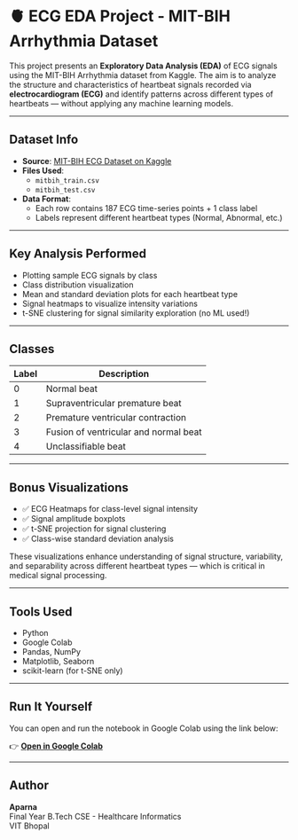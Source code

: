 # 🫀 ECG EDA Project - MIT-BIH Arrhythmia Dataset

This project presents an **Exploratory Data Analysis (EDA)** of ECG signals using the MIT-BIH Arrhythmia dataset from Kaggle. The aim is to analyze the structure and characteristics of heartbeat signals recorded via **electrocardiogram (ECG)** and identify patterns across different types of heartbeats — without applying any machine learning models.

---

## Dataset Info

- **Source**: [MIT-BIH ECG Dataset on Kaggle](https://www.kaggle.com/datasets/shayanfazeli/heartbeat)
- **Files Used**:  
  - `mitbih_train.csv`  
  - `mitbih_test.csv`
- **Data Format**:
  - Each row contains 187 ECG time-series points + 1 class label
  - Labels represent different heartbeat types (Normal, Abnormal, etc.)

---

## Key Analysis Performed

- Plotting sample ECG signals by class
- Class distribution visualization
- Mean and standard deviation plots for each heartbeat type
- Signal heatmaps to visualize intensity variations
- t-SNE clustering for signal similarity exploration (no ML used!)

---

## Classes

| Label | Description                                |
|-------|--------------------------------------------|
| 0     | Normal beat                                |
| 1     | Supraventricular premature beat            |
| 2     | Premature ventricular contraction          |
| 3     | Fusion of ventricular and normal beat      |
| 4     | Unclassifiable beat                        |

---

## Bonus Visualizations

- ✅ ECG Heatmaps for class-level signal intensity
- ✅ Signal amplitude boxplots
- ✅ t-SNE projection for signal clustering
- ✅ Class-wise standard deviation analysis

These visualizations enhance understanding of signal structure, variability, and separability across different heartbeat types — which is critical in medical signal processing.

---

## Tools Used

- Python 
- Google Colab 
- Pandas, NumPy
- Matplotlib, Seaborn
- scikit-learn (for t-SNE only)

---

## Run It Yourself

You can open and run the notebook in Google Colab using the link below:

👉 [**Open in Google Colab**](https://colab.research.google.com/drive/1BrpjS48V9UXZvU-ZX15KCDVY94kVZgPv?usp=sharing#scrollTo=fwL1mypDdIQI)

---

## Author

**Aparna**  
Final Year B.Tech CSE - Healthcare Informatics  
VIT Bhopal  
